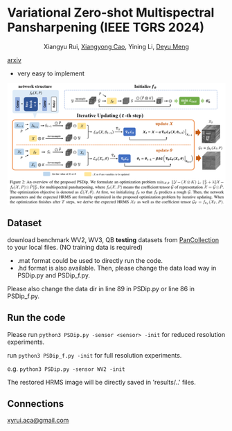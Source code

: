 # Variational Zero-shot Multispectral Pansharpening (IEEE TGRS 2024)

<p align="center">
    Xiangyu Rui, <a href="https://github.com/xiangyongcao">Xiangyong Cao</a>, Yining Li, <a href="https://gr.xjtu.edu.cn/web/dymeng">Deyu Meng</a>
</p>

<p align="center">

[arxiv](https://arxiv.org/pdf/2407.06633)

* very easy to implement
  
<img src="./imgs/m.png" align="center"> 

## Dataset
download benchmark WV2, WV3, QB **testing** datasets from [PanCollection](https://liangjiandeng.github.io/PanCollection.html) to your local files. (NO training data is required)

* .mat format could be used to directly run the code.
* .hd format is also available. Then, please change the data load way in PSDip.py and PSDip_f.py.

Please also change the data dir in line 89 in PSDip.py or line 86 in PSDip_f.py.

## Run the code
Please run ``python3 PSDip.py -sensor <sensor> -init`` for reduced resolution experiments.

run ``python3 PSDip_f.py -init`` for full resolution experiments.

e.g. ``python3 PSDip.py -sensor WV2 -init``

The restored HRMS image will be directly saved in 'results/..' files. 

## Connections
<a href="mailto:xyrui.aca@gmail.com">xyrui.aca@gmail.com</a> 

